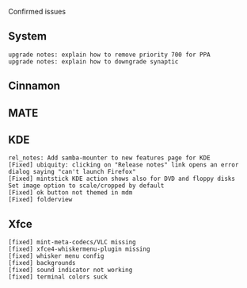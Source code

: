 Confirmed issues

System
------	
	upgrade notes: explain how to remove priority 700 for PPA
	upgrade notes: explain how to downgrade synaptic	

Cinnamon
--------		
	

MATE
----				
	

KDE
---
	rel_notes: Add samba-mounter to new features page for KDE
	[Fixed] ubiquity: clicking on "Release notes" link opens an error dialog saying "can't launch Firefox"
	[Fixed] mintstick KDE action shows also for DVD and floppy disks
	Set image option to scale/cropped by default
	[Fixed] ok button not themed in mdm
	[Fixed] folderview

Xfce
----
	[fixed] mint-meta-codecs/VLC missing
	[fixed] xfce4-whiskermenu-plugin missing
	[fixed] whisker menu config
	[fixed] backgrounds
	[fixed] sound indicator not working
	[fixed] terminal colors suck
